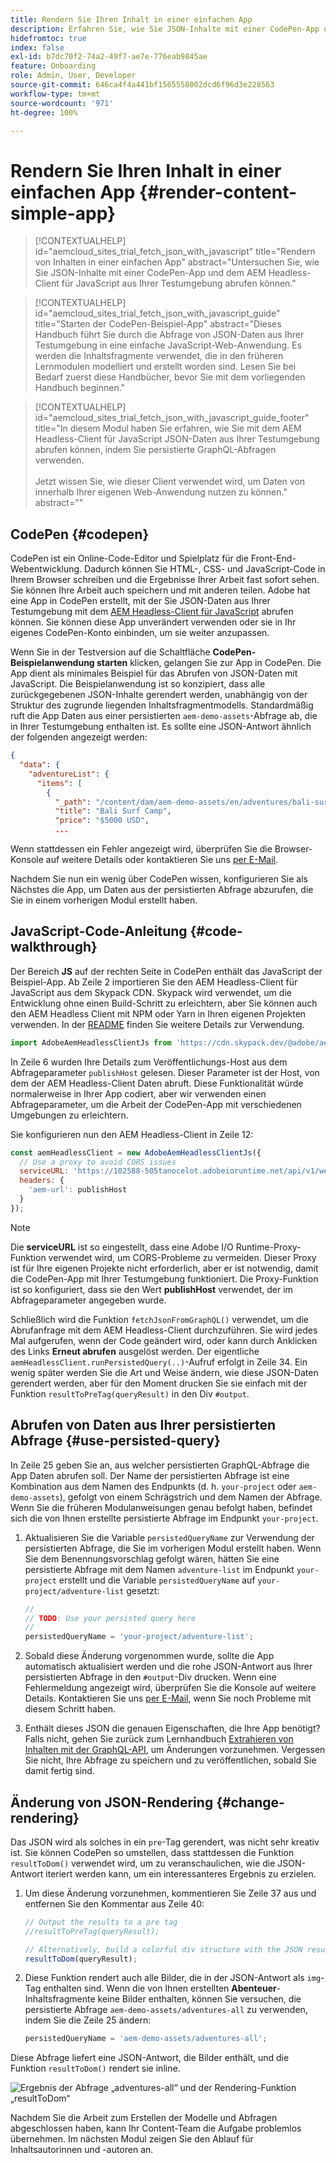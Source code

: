 ```yaml
---
title: Rendern Sie Ihren Inhalt in einer einfachen App
description: Erfahren Sie, wie Sie JSON-Inhalte mit einer CodePen-App und dem AEM Headless-Client für JavaScript aus Ihrer Testumgebung abrufen.
hidefromtoc: true
index: false
exl-id: b7dc70f2-74a2-49f7-ae7e-776eab9845ae
feature: Onboarding
role: Admin, User, Developer
source-git-commit: 646ca4f4a441bf1565558002dcd6f96d3e228563
workflow-type: tm+mt
source-wordcount: '971'
ht-degree: 100%

---
```



# Rendern Sie Ihren Inhalt in einer einfachen App {#render-content-simple-app}

>[!CONTEXTUALHELP]
>id="aemcloud_sites_trial_fetch_json_with_javascript"
>title="Rendern von Inhalten in einer einfachen App"
>abstract="Untersuchen Sie, wie Sie JSON-Inhalte mit einer CodePen-App und dem AEM Headless-Client für JavaScript aus Ihrer Testumgebung abrufen können."

>[!CONTEXTUALHELP]
>id="aemcloud_sites_trial_fetch_json_with_javascript_guide"
>title="Starten der CodePen-Beispiel-App"
>abstract="Dieses Handbuch führt Sie durch die Abfrage von JSON-Daten aus Ihrer Testumgebung in eine einfache JavaScript-Web-Anwendung. Es werden die Inhaltsfragmente verwendet, die in den früheren Lernmodulen modelliert und erstellt worden sind. Lesen Sie bei Bedarf zuerst diese Handbücher, bevor Sie mit dem vorliegenden Handbuch beginnen."

>[!CONTEXTUALHELP]
>id="aemcloud_sites_trial_fetch_json_with_javascript_guide_footer"
>title="In diesem Modul haben Sie erfahren, wie Sie mit dem AEM Headless-Client für JavaScript JSON-Daten aus Ihrer Testumgebung abrufen können, indem Sie persistierte GraphQL-Abfragen verwenden.<br><br>Jetzt wissen Sie, wie dieser Client verwendet wird, um Daten von innerhalb Ihrer eigenen Web-Anwendung nutzen zu können."
>abstract=""

## CodePen {#codepen}

CodePen ist ein Online-Code-Editor und Spielplatz für die Front-End-Webentwicklung. Dadurch können Sie HTML-, CSS- und JavaScript-Code in Ihrem Browser schreiben und die Ergebnisse Ihrer Arbeit fast sofort sehen. Sie können Ihre Arbeit auch speichern und mit anderen teilen. Adobe hat eine App in CodePen erstellt, mit der Sie JSON-Daten aus Ihrer Testumgebung mit dem [AEM Headless-Client für JavaScript](https://github.com/adobe/aem-headless-client-js) abrufen können. Sie können diese App unverändert verwenden oder sie in Ihr eigenes CodePen-Konto einbinden, um sie weiter anzupassen.

Wenn Sie in der Testversion auf die Schaltfläche **CodePen-Beispielanwendung starten** klicken, gelangen Sie zur App in CodePen. Die App dient als minimales Beispiel für das Abrufen von JSON-Daten mit JavaScript. Die Beispielanwendung ist so konzipiert, dass alle zurückgegebenen JSON-Inhalte gerendert werden, unabhängig von der Struktur des zugrunde liegenden Inhaltsfragmentmodells. Standardmäßig ruft die App Daten aus einer persistierten `aem-demo-assets`-Abfrage ab, die in Ihrer Testumgebung enthalten ist. Es sollte eine JSON-Antwort ähnlich der folgenden angezeigt werden:

```json
{
  "data": {
    "adventureList": {
      "items": [
        {
          "_path": "/content/dam/aem-demo-assets/en/adventures/bali-surf-camp/bali-surf-camp",
          "title": "Bali Surf Camp",
          "price": "$5000 USD",
          ...
```

Wenn stattdessen ein Fehler angezeigt wird, überprüfen Sie die Browser-Konsole auf weitere Details oder kontaktieren Sie uns [per E-Mail](mailto:aem-headless-trials-support@adobe.com?subject=AEM%20Trials%20support%20request).

Nachdem Sie nun ein wenig über CodePen wissen, konfigurieren Sie als Nächstes die App, um Daten aus der persistierten Abfrage abzurufen, die Sie in einem vorherigen Modul erstellt haben.

## JavaScript-Code-Anleitung {#code-walkthrough}

Der Bereich **JS** auf der rechten Seite in CodePen enthält das JavaScript der Beispiel-App. Ab Zeile 2 importieren Sie den AEM Headless-Client für JavaScript aus dem Skypack CDN. Skypack wird verwendet, um die Entwicklung ohne einen Build-Schritt zu erleichtern, aber Sie können auch den AEM Headless Client mit NPM oder Yarn in Ihren eigenen Projekten verwenden. In der [README](https://github.com/adobe/aem-headless-client-js#aem-headless-client-for-javascript) finden Sie weitere Details zur Verwendung.

```javascript
import AdobeAemHeadlessClientJs from 'https://cdn.skypack.dev/@adobe/aem-headless-client-js@v3.2.0';
```

In Zeile 6 wurden Ihre Details zum Veröffentlichungs-Host aus dem Abfrageparameter `publishHost` gelesen. Dieser Parameter ist der Host, von dem der AEM Headless-Client Daten abruft. Diese Funktionalität würde normalerweise in Ihrer App codiert, aber wir verwenden einen Abfrageparameter, um die Arbeit der CodePen-App mit verschiedenen Umgebungen zu erleichtern.

Sie konfigurieren nun den AEM Headless-Client in Zeile 12:

```javascript
const aemHeadlessClient = new AdobeAemHeadlessClientJs({
  // Use a proxy to avoid CORS issues
  serviceURL: 'https://102588-505tanocelot.adobeioruntime.net/api/v1/web/aem/proxy',
  headers: {
    'aem-url': publishHost
  }
});
```

>[!NOTE]
>
>Die **serviceURL** ist so eingestellt, dass eine Adobe I/O Runtime-Proxy-Funktion verwendet wird, um CORS-Probleme zu vermeiden. Dieser Proxy ist für Ihre eigenen Projekte nicht erforderlich, aber er ist notwendig, damit die CodePen-App mit Ihrer Testumgebung funktioniert. Die Proxy-Funktion ist so konfiguriert, dass sie den Wert **publishHost** verwendet, der im Abfrageparameter angegeben wurde.

Schließlich wird die Funktion `fetchJsonFromGraphQL()` verwendet, um die Abrufanfrage mit dem AEM Headless-Client durchzuführen. Sie wird jedes Mal aufgerufen, wenn der Code geändert wird, oder kann durch Anklicken des Links **Erneut abrufen** ausgelöst werden. Der eigentliche `aemHeadlessClient.runPersistedQuery(..)`-Aufruf erfolgt in Zeile 34. Ein wenig später werden Sie die Art und Weise ändern, wie diese JSON-Daten gerendert werden, aber für den Moment drucken Sie sie einfach mit der Funktion `resultToPreTag(queryResult)` in den Div `#output`.

## Abrufen von Daten aus Ihrer persistierten Abfrage {#use-persisted-query}

In Zeile 25 geben Sie an, aus welcher persistierten GraphQL-Abfrage die App Daten abrufen soll. Der Name der persistierten Abfrage ist eine Kombination aus dem Namen des Endpunkts (d. h. `your-project` oder `aem-demo-assets`), gefolgt von einem Schrägstrich und dem Namen der Abfrage. Wenn Sie die früheren Modulanweisungen genau befolgt haben, befindet sich die von Ihnen erstellte persistierte Abfrage im Endpunkt `your-project`.

1. Aktualisieren Sie die Variable `persistedQueryName` zur Verwendung der persistierten Abfrage, die Sie im vorherigen Modul erstellt haben. Wenn Sie dem Benennungsvorschlag gefolgt wären, hätten Sie eine persistierte Abfrage mit dem Namen `adventure-list` im Endpunkt `your-project` erstellt und die Variable `persistedQueryName` auf `your-project/adventure-list` gesetzt:

   ```javascript
   //
   // TODO: Use your persisted query here
   //
   persistedQueryName = 'your-project/adventure-list';
   ```

1. Sobald diese Änderung vorgenommen wurde, sollte die App automatisch aktualisiert werden und die rohe JSON-Antwort aus Ihrer persistierten Abfrage in den `#output`-Div drucken. Wenn eine Fehlermeldung angezeigt wird, überprüfen Sie die Konsole auf weitere Details. Kontaktieren Sie uns [per E-Mail](mailto:aem-headless-trials-support@adobe.com?subject=AEM%20Trials%20support%20request), wenn Sie noch Probleme mit diesem Schritt haben.

1. Enthält dieses JSON die genauen Eigenschaften, die Ihre App benötigt? Falls nicht, gehen Sie zurück zum Lernhandbuch [Extrahieren von Inhalten mit der GraphQL-API](https://experience.adobe.com/experiencemanager/learn/extract_content_using_graphql), um Änderungen vorzunehmen. Vergessen Sie nicht, Ihre Abfrage zu speichern und zu veröffentlichen, sobald Sie damit fertig sind.

## Änderung von JSON-Rendering {#change-rendering}

Das JSON wird als solches in ein `pre`-Tag gerendert, was nicht sehr kreativ ist. Sie können CodePen so umstellen, dass stattdessen die Funktion `resultToDom()` verwendet wird, um zu veranschaulichen, wie die JSON-Antwort iteriert werden kann, um ein interessanteres Ergebnis zu erzielen.

1. Um diese Änderung vorzunehmen, kommentieren Sie Zeile 37 aus und entfernen Sie den Kommentar aus Zeile 40:

   ```javascript
   // Output the results to a pre tag
   //resultToPreTag(queryResult);
   
   // Alternatively, build a colorful div structure with the JSON results and render images inline
   resultToDom(queryResult);
   ```

1. Diese Funktion rendert auch alle Bilder, die in der JSON-Antwort als `img`-Tag enthalten sind. Wenn die von Ihnen erstellten **Abenteuer**-Inhaltsfragmente keine Bilder enthalten, können Sie versuchen, die persistierte Abfrage `aem-demo-assets/adventures-all` zu verwenden, indem Sie die Zeile 25 ändern:

   ```javascript
   persistedQueryName = 'aem-demo-assets/adventures-all';
   ```

Diese Abfrage liefert eine JSON-Antwort, die Bilder enthält, und die Funktion `resultToDom()` rendert sie inline.

![Ergebnis der Abfrage „adventures-all“ und der Rendering-Funktion „resultToDom“](assets/do-not-localize/adventures-all-query-result.png)

Nachdem Sie die Arbeit zum Erstellen der Modelle und Abfragen abgeschlossen haben, kann Ihr Content-Team die Aufgabe problemlos übernehmen. Im nächsten Modul zeigen Sie den Ablauf für Inhaltsautorinnen und -autoren an.
